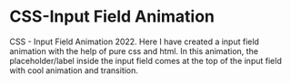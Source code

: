# CSS-Input Field Animation
CSS - Input Field Animation 2022. Here I have created a input field animation with the help of pure css and html. In this animation, the placeholder/label inside the input field comes at the top of the input field with cool animation and transition.
